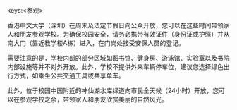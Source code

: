 keys:<参观>


香港中文大学（深圳）在周末及法定节假日向公众开放，您可以在这些时间带领家人和朋友参观学校。为确保校园安全，请务必携带有效证件（身份证或护照）并从南大门（靠近教学楼A栋）进入，在门岗处接受安保人员的登记。

需要注意的是，学校内部的部分区域如图书馆、健身房、游泳馆、实验室以及书院内部设施等并不对外开放。此外，学校不提供外来车辆停车位，建议您选择绿色出行方式，如乘坐公共交通工具或共享单车。

此外，位于校园中园附近的神仙湖水库绿道向市民全天候（24小时）开放，您可以在参观学校之余，带领家人和朋友欣赏美丽的自然风光。